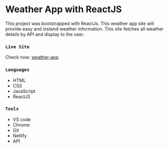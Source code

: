 # Weather App with ReactJS

This project was bootstrapped with ReactJs. This weather app site will provide easy and instand weather information. This site fetches all weather details by API and display to the user.

### `Live Site`

Check now: [weather-app](https://speed-weather.netlify.app)

### `Languages`

* HTML
* CSS
* JavaScript
* ReactJS

### `Tools`

* VS code
* Chrome
* Git
* Netlify
* API


